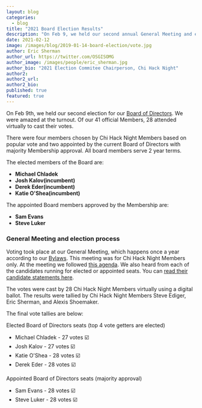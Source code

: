```yaml
---
layout: blog
categories: 
  - blog
title: "2021 Board Election Results"
description: "On Feb 9, we held our second annual General Meeting and election for our Board of Directors. We were amazed at the turnout. Of our 41 official Members, 28 attended virtually to cast their votes. There were four members chosen by Chi Hack Night Members based on popular vote and two appointed by the current Board of Directors with majority Membership approval."
date: 2021-02-12
image: /images/blog/2019-01-14-board-election/vote.jpg
author: Eric Sherman
author_url: https://twitter.com/OSGISOMG
author_image: /images/people/eric_sherman.jpg
author_bio: "2021 Election Commitee Chairperson, Chi Hack Night"
author2: 
author2_url:
author2_bio:
published: true
featured: true
---
```


On Feb 9th, we held our second election for our [Board of Directors](https://chihacknight.org/board-of-directors.html). We were amazed at the turnout. Of our 41 official Members, 28 attended virtually to cast their votes. 

There were four members chosen by Chi Hack Night Members based on popular vote and two appointed by the current Board of Directors with majority Membership approval. All board members serve 2 year terms.

The elected members of the Board are:

* **Michael Chladek**
* **Josh Kalov(incumbent)**
* **Derek Eder(incumbent)**
* **Katie O'Shea(incumbent)**

The appointed Board members approved by the Membership are: 

* **Sam Evans**
* **Steve Luker**


### General Meeting and election process
Voting took place at our General Meeting, which happens once a year according to our [Bylaws](/docs/ChiHackNightBylawsAmended20-02-04.pdf). This meeting was for Chi Hack Night Members only. At the meeting we followed [this agenda](https://docs.google.com/document/d/1A3Ge4zii6_FLfI56aaiH4DtUJOC853U2tlKQSt7ZJCI/edit?usp=sharing). We also heard from each of the candidates running for elected or appointed seats. You can [read their candidate statements here](https://bit.ly/chn-candidates-2021).

The votes were cast by 28 Chi Hack Night Members virtually using a digital ballot. The results were tallied by Chi Hack Night Members Steve Ediger, Eric Sherman, and Alexis Shoemaker.

The final vote tallies are below:

Elected Board of Directors seats (top 4 vote getters are elected)
* Michael Chladek - 27 votes ☑️ 
* Josh Kalov - 27 votes ☑️ 
* Katie O'Shea - 28 votes ☑️ 
* Derek Eder - 28 votes ☑️

Appointed Board of Directors seats (majority approval)

* Sam Evans - 28 votes ☑️
* Steve Luker - 28 votes ☑️


